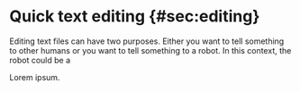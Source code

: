 # Quick text editing {#sec:editing}

Editing text files can have two purposes.
Either you want to tell something to other humans or you want to tell something to a robot.
In this context, the robot could be a 

Lorem ipsum.
